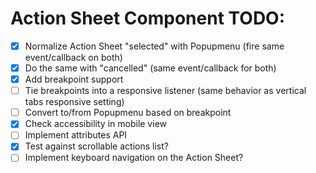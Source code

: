 # Action Sheet Component TODO:

- [x] Normalize Action Sheet "selected" with Popupmenu (fire same event/callback on both)
- [x] Do the same with "cancelled" (same event/callback for both)
- [x] Add breakpoint support
- [ ] Tie breakpoints into a responsive listener (same behavior as vertical tabs responsive setting)
- [ ] Convert to/from Popupmenu based on breakpoint
- [x] Check accessibility in mobile view
- [ ] Implement attributes API
- [x] Test against scrollable actions list?
- [ ] Implement keyboard navigation on the Action Sheet?

